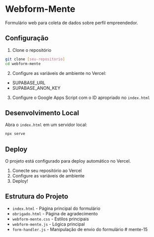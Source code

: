 
# Webform-Mente

Formulário web para coleta de dados sobre perfil empreendedor.

## Configuração

1. Clone o repositório
```bash
git clone [seu-repositorio]
cd webform-mente
```

2. Configure as variáveis de ambiente no Vercel:
- SUPABASE_URL
- SUPABASE_ANON_KEY

3. Configure o Google Apps Script com o ID apropriado no `index.html`

## Desenvolvimento Local

Abra o `index.html` em um servidor local:
```bash
npx serve
```

## Deploy

O projeto está configurado para deploy automático no Vercel.

1. Conecte seu repositório ao Vercel
2. Configure as variáveis de ambiente
3. Deploy!

## Estrutura do Projeto

- `index.html` - Página principal do formulário
- `obrigado.html` - Página de agradecimento
- `webform-mente.css` - Estilos principais
- `webform-mente.js` - Lógica principal
- `form-handler.js` - Manipulação de envio do formulário
#   m e n t e - 1 5  
 
